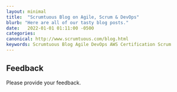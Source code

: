 ```yaml
---
layout: minimal
title:  "Scrumtuous Blog on Agile, Scrum & DevOps"
blurb: "Here are all of our tasty blog posts."
date:   2022-01-01 01:11:00 -0500
categories: 
canonical: http://www.scrumtuous.com/blog.html
keywords: Scrumtuous Blog Agile DevOps AWS Certification Scrum
---
```


## Feedback

Please provide your feedback.
